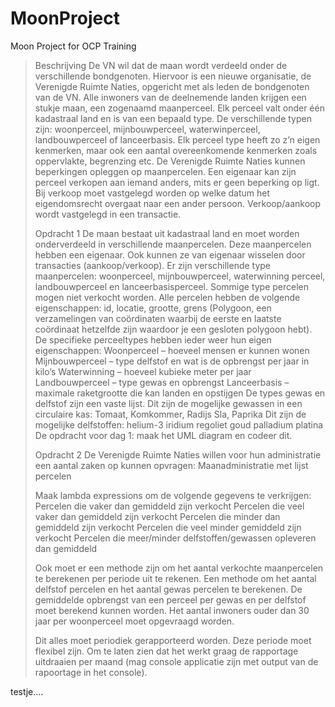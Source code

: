 # MoonProject
Moon Project for OCP Training

>
> Beschrijving 
> De VN wil dat de maan wordt verdeeld onder de verschillende bondgenoten. Hiervoor is een nieuwe organisatie, de Verenigde Ruimte Naties, opgericht met als leden de bondgenoten van de VN. Alle inwoners van de deelnemende landen krijgen een stukje maan, een zogenaamd maanperceel. Elk perceel valt onder één kadastraal land en is van een bepaald type. De verschillende typen zijn: woonperceel, mijnbouwperceel, waterwinperceel, landbouwperceel of lanceerbasis. Elk perceel type heeft zo z’n eigen kenmerken, maar ook een aantal overeenkomende kenmerken zoals oppervlakte, begrenzing etc. De Verenigde Ruimte Naties kunnen beperkingen opleggen op maanpercelen. Een eigenaar kan zijn perceel verkopen aan iemand anders, mits er geen beperking op ligt. Bij verkoop moet vastgelegd worden op welke datum het eigendomsrecht overgaat naar een ander persoon. Verkoop/aankoop wordt vastgelegd in een transactie.
>
>  
> Opdracht 1 
> De maan bestaat uit kadastraal land en moet worden onderverdeeld in verschillende maanpercelen. Deze maanpercelen hebben een eigenaar. Ook kunnen ze van eigenaar wisselen door transacties (aankoop/verkoop). Er zijn verschillende type maanpercelen: woonperceel, mijnbouwperceel, waterwinning perceel, landbouwperceel en lanceerbasisperceel. Sommige type percelen mogen niet verkocht worden. Alle percelen hebben de volgende eigenschappen: id, locatie, grootte, grens (Polygoon, een verzamelingen van coördinaten waarbij de eerste en laatste coördinaat hetzelfde zijn waardoor je een gesloten polygoon hebt). De specifieke perceeltypes hebben ieder weer hun eigen eigenschappen:
> Woonperceel – hoeveel mensen er kunnen wonen
> Mijnbouwperceel – type delfstof en wat is de opbrengst per jaar in kilo’s
> Waterwinning – hoeveel kubieke meter per jaar
> Landbouwperceel – type gewas en opbrengst
> Lanceerbasis – maximale raketgrootte die kan landen en opstijgen
> De types gewas en delfstof zijn een vaste lijst. 
> Dit zijn de mogelijke gewassen in een circulaire kas: 
> Tomaat,
> Komkommer,
> Radijs
> Sla,
> Paprika
> Dit zijn de mogelijke delfstoffen:
> helium-3
> iridium
> regoliet
> goud
> palladium
> platina
> De opdracht voor dag 1: maak het UML diagram en codeer dit. 
>
>  
> Opdracht 2
> De Verenigde Ruimte Naties willen voor hun administratie een aantal zaken op kunnen opvragen:
> Maanadministratie met lijst percelen
>
>  
> Maak lambda expressions om de volgende gegevens te verkrijgen:
> Percelen die vaker dan gemiddeld zijn verkocht
> Percelen die veel vaker dan gemiddeld zijn verkocht
> Percelen die minder dan gemiddeld zijn verkocht
> Percelen die veel minder gemiddeld zijn verkocht
> Percelen die meer/minder delfstoffen/gewassen opleveren dan gemiddeld
>
>  
> Ook moet er een methode zijn om het aantal verkochte maanpercelen te berekenen per periode uit te rekenen. Een methode om het aantal delfstof percelen en het aantal gewas percelen te berekenen. De gemiddelde opbrengst van een perceel per gewas en per delfstof moet berekend kunnen worden. Het aantal inwoners ouder dan 30 jaar per woonperceel moet opgevraagd worden. 
>
>  
> Dit alles moet periodiek gerapporteerd worden. Deze periode moet flexibel zijn. Om te laten zien dat het werkt graag de rapportage uitdraaien per maand (mag console applicatie zijn met output van de rapoortage in het console).

testje....